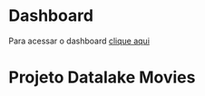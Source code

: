# Dashboard   
Para acessar o dashboard [clique aqui](https://app.powerbi.com/view?r=eyJrIjoiY2U3YzM1NDEtOTMyYy00ZmRjLTkwZGEtMTIzMDBmMTg0YjhhIiwidCI6IjQzZTMwMDFiLTU2YWItNGMwNC04NGI1LTQ2NjVlMjBiNDU2MCJ9)

# Projeto Datalake Movies
